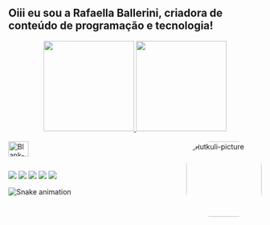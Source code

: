 ## Oiii eu sou a Rafaella Ballerini, criadora de conteúdo de programação e tecnologia!
<div align="center">
  <a href="https://github.com/rutkuli">
  <img height="180em" src="https://github-readme-stats.vercel.app/api?username=rutkuli&show_icons=true&theme=dracula&include_all_commits=true&count_private=true"/>
  <img height="180em" src="https://github-readme-stats.vercel.app/api/top-langs/?username=rutkuli&layout=compact&langs_count=7&theme=dracula"/>
</div>
<div style="display: inline_block"><br>
  <img align="center" alt="Blank-Image" height="30" width="40" src="data:,">
  <img align="right" alt="Rutkuli-picture" height="150" style="border-radius:50px;" src="https://user-images.githubusercontent.com/44347946/203125594-2a39d7b3-25f3-4d21-b9ef-bc41f545f0ac.png">
</div>
  
  ##
 
<div> 
  <a href="https://www.youtube.com/watch?v=dQw4w9WgXcQ" target="_blank"><img src="https://img.shields.io/badge/YouTube-FF0000?style=for-the-badge&logo=youtube&logoColor=white" target="_blank"></a>
  <a href="https://instagram.com/rutkuli" target="_blank"><img src="https://img.shields.io/badge/-Instagram-%23E4405F?style=for-the-badge&logo=instagram&logoColor=white" target="_blank"></a>
 	<a href="https://www.twitch.tv/rutkuli" target="_blank"><img src="https://img.shields.io/badge/Twitch-9146FF?style=for-the-badge&logo=twitch&logoColor=white" target="_blank"></a>
 <a href="https://discordapp.com/users/749998774566387742" target="_blank"><img src="https://img.shields.io/badge/Discord-7289DA?style=for-the-badge&logo=discord&logoColor=white" target="_blank"></a> 
  <a href = "mailto:rutkuliofficial@gmail.com"><img src="https://img.shields.io/badge/-Gmail-%23333?style=for-the-badge&logo=gmail&logoColor=white" target="_blank"></a>
 
  ![Snake animation](https://user-images.githubusercontent.com/44347946/203120348-e3aa63c0-04de-49ec-b520-f35e23e75151.svg)
 
</div>
